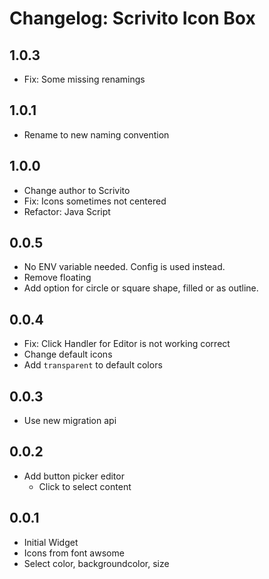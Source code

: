 # Changelog: Scrivito Icon Box

## 1.0.3

* Fix: Some missing renamings

## 1.0.1

* Rename to new naming convention

## 1.0.0

* Change author to Scrivito
* Fix: Icons sometimes not centered
* Refactor: Java Script

## 0.0.5

* No ENV variable needed. Config is used instead.
* Remove floating
* Add option for circle or square shape, filled or as outline.

## 0.0.4

* Fix: Click Handler for Editor is not working correct
* Change default icons
* Add `transparent` to default colors

## 0.0.3

* Use new migration api

## 0.0.2

* Add button picker editor
  * Click to select content

## 0.0.1

* Initial Widget
* Icons from font awsome
* Select color, backgroundcolor, size